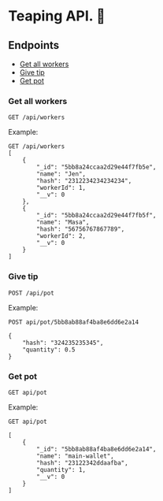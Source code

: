 # Teaping API. :construction:

## Endpoints

* [Get all workers](#get-all-stops)
* [Give tip](#give-tip)
* [Get pot](#get-pot)

### Get all workers

``` http
GET /api/workers
```

Example:

``` http
GET /api/workers
[
    {
        "_id": "5bb8a24ccaa2d29e44f7fb5e",
        "name": "Jen",
        "hash": "2312234234234234",
        "workerId": 1,
        "__v": 0
    },
    {
        "_id": "5bb8a24ccaa2d29e44f7fb5f",
        "name": "Masa",
        "hash": "56756767867789",
        "workerId": 2,
        "__v": 0
    }
]

```

### Give tip

``` http
POST /api/pot
```

Example:

``` http
POST api/pot/5bb8ab88af4ba8e6dd6e2a14

{
    "hash": "324235235345",
    "quantity": 0.5
}

```

### Get pot

``` http
GET api/pot
```

Example:

``` http
GET api/pot

[
    {
        "_id": "5bb8ab88af4ba8e6dd6e2a14",
        "name": "main-wallet",
        "hash": "23122342ddaafba",
        "quantity": 1,
        "__v": 0
    }
]
```

